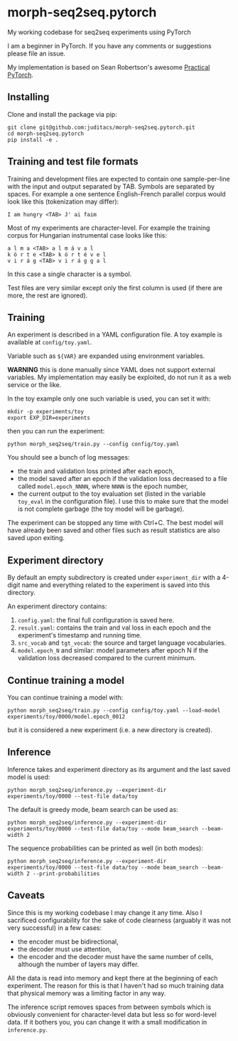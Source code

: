 # morph-seq2seq.pytorch

My working codebase for seq2seq experiments using PyTorch

I am a beginner in PyTorch. If you have any comments or suggestions please file an issue.

My implementation is based on Sean Robertson's awesome [Practical PyTorch](https://github.com/spro/practical-pytorch).

## Installing

Clone and install the package via pip:

    git clone git@github.com:juditacs/morph-seq2seq.pytorch.git
    cd morph-seq2seq.pytorch
    pip install -e .

## Training and test file formats

Training and development files are expected to contain one sample-per-line with the input and output separated by TAB. Symbols are separated by spaces. For example a one sentence English-French parallel corpus would look like this (tokenization may differ):

~~~
I am hungry <TAB> J' ai faim
~~~

Most of my experiments are character-level.
For example the training corpus for Hungarian instrumental case looks like this:

~~~
a l m a <TAB> a l m á v a l
k ö r t e <TAB> k ö r t é v e l
v i r á g <TAB> v i r á g g a l
~~~

In this case a single character is a symbol.

Test files are very similar except only the first column is used (if there are
more, the rest are ignored).

## Training

An experiment is described in a YAML configuration file. A toy example is available at `config/toy.yaml`.

Variable such as `${VAR}` are expanded using environment variables.

**WARNING** this is done manually since YAML does not support external variables.
My implementation may easily be exploited, do not run it as a web service or the like.

In the toy example only one such variable is used, you can set it with:

    mkdir -p experiments/toy
    export EXP_DIR=experiments

then you can run the experiment:

    python morph_seq2seq/train.py --config config/toy.yaml

You should see a bunch of log messages:

* the train and validation loss printed after each epoch,
* the model saved after an epoch if the validation loss decreased to a file
  called `model.epoch_NNNN`, where `NNNN` is the epoch number,
* the current output to the toy evaluation set (listed in the variable `toy_eval` in
  the configuration file). I use this to make sure that the model is not
  complete garbage (the toy model will be garbage).

The experiment can be stopped any time with Ctrl+C. The best model will have
already been saved and other files such as result statistics are also saved upon exiting.

## Experiment directory

By default an empty subdirectory is created under `experiment_dir` with a
4-digit name and everything related to the experiment is saved into this
directory.

An experiment directory contains:

1. `config.yaml`: the final full configuration is saved here.
2. `result.yaml`: contains the train and val loss in each epoch and the experiment's timestamp and running time.
3. `src_vocab` and `tgt_vocab`: the source and target language vocabularies.
4. `model.epoch_N` and similar: model parameters after epoch N if the
   validation loss decreased compared to the current minimum.

## Continue training a model

You can continue training a model with:

    python morph_seq2seq/train.py --config config/toy.yaml --load-model
    experiments/toy/0000/model.epoch_0012

but it is considered a new experiment (i.e. a new directory is created).

## Inference

Inference takes and experiment directory as its argument and the last saved
model is used:

    python morph_seq2seq/inference.py --experiment-dir experiments/toy/0000 --test-file data/toy

The default is greedy mode, beam search can be used as:

    python morph_seq2seq/inference.py --experiment-dir experiments/toy/0000 --test-file data/toy --mode beam_search --beam-width 2

The sequence probabilities can be printed as well (in both modes):

    python morph_seq2seq/inference.py --experiment-dir experiments/toy/0000 --test-file data/toy --mode beam_search --beam-width 2 --print-probabilities

## Caveats

Since this is my working codebase I may change it any time. Also I sacrificed
configurability for the sake of code clearness (arguably it was not very
successful) in a few cases:

* the encoder must be bidirectional,
* the decoder must use attention,
* the encoder and the decoder must have the same number of cells, although the
  number of layers may differ.

All the data is read into memory and kept there at the beginning of each
experiment. The reason for this is that I haven't had so much training data
that physical memory was a limiting factor in any way.

The inference script removes spaces from between symbols which is obviously
convenient for character-level data but less so for word-level data. If it
bothers you, you can change it with a small modification in `inference.py`.

